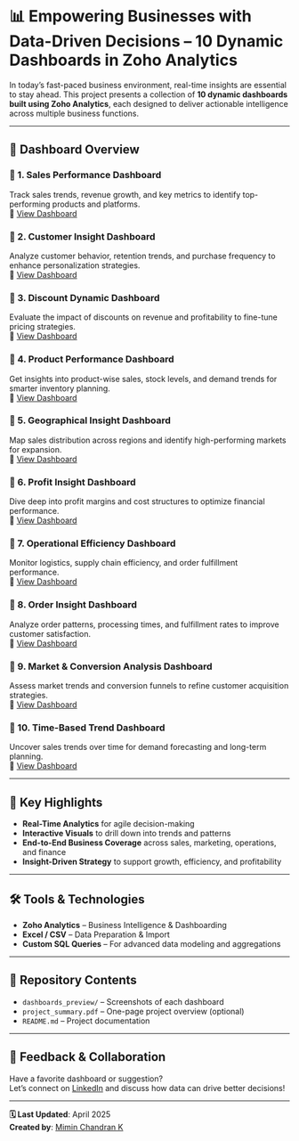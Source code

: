# 📊 Empowering Businesses with Data-Driven Decisions – 10 Dynamic Dashboards in Zoho Analytics

In today’s fast-paced business environment, real-time insights are essential to stay ahead. This project presents a collection of **10 dynamic dashboards built using Zoho Analytics**, each designed to deliver actionable intelligence across multiple business functions.

---

## 🚀 Dashboard Overview

### 🔹 1. Sales Performance Dashboard  
Track sales trends, revenue growth, and key metrics to identify top-performing products and platforms.  
🔗 [View Dashboard](https://lnkd.in/gkEgA6gj)

### 🔹 2. Customer Insight Dashboard  
Analyze customer behavior, retention trends, and purchase frequency to enhance personalization strategies.  
🔗 [View Dashboard](https://lnkd.in/ghGbZSmc)

### 🔹 3. Discount Dynamic Dashboard  
Evaluate the impact of discounts on revenue and profitability to fine-tune pricing strategies.  
🔗 [View Dashboard](https://lnkd.in/gKjbS8f3)

### 🔹 4. Product Performance Dashboard  
Get insights into product-wise sales, stock levels, and demand trends for smarter inventory planning.  
🔗 [View Dashboard](https://lnkd.in/gaf2YPeM)

### 🔹 5. Geographical Insight Dashboard  
Map sales distribution across regions and identify high-performing markets for expansion.  
🔗 [View Dashboard](https://lnkd.in/gyKXz5bX)

### 🔹 6. Profit Insight Dashboard  
Dive deep into profit margins and cost structures to optimize financial performance.  
🔗 [View Dashboard](https://lnkd.in/gxnhQA2n)

### 🔹 7. Operational Efficiency Dashboard  
Monitor logistics, supply chain efficiency, and order fulfillment performance.  
🔗 [View Dashboard](https://lnkd.in/gP9wwtk2)

### 🔹 8. Order Insight Dashboard  
Analyze order patterns, processing times, and fulfillment rates to improve customer satisfaction.  
🔗 [View Dashboard](https://lnkd.in/gdJ3PCQT)

### 🔹 9. Market & Conversion Analysis Dashboard  
Assess market trends and conversion funnels to refine customer acquisition strategies.  
🔗 [View Dashboard](https://lnkd.in/gmtmSMbQ)

### 🔹 10. Time-Based Trend Dashboard  
Uncover sales trends over time for demand forecasting and long-term planning.  
🔗 [View Dashboard](https://lnkd.in/ga2ayKvW)

---

## 🌟 Key Highlights

- **Real-Time Analytics** for agile decision-making
- **Interactive Visuals** to drill down into trends and patterns
- **End-to-End Business Coverage** across sales, marketing, operations, and finance
- **Insight-Driven Strategy** to support growth, efficiency, and profitability

---

## 🛠️ Tools & Technologies

- **Zoho Analytics** – Business Intelligence & Dashboarding
- **Excel / CSV** – Data Preparation & Import
- **Custom SQL Queries** – For advanced data modeling and aggregations

---

## 📂 Repository Contents

- `dashboards_preview/` – Screenshots of each dashboard
- `project_summary.pdf` – One-page project overview (optional)
- `README.md` – Project documentation

---

## 💬 Feedback & Collaboration

Have a favorite dashboard or suggestion?  
Let’s connect on [LinkedIn](https://www.linkedin.com/in/your-link) and discuss how data can drive better decisions!

---

**🗓️ Last Updated**: April 2025  
**Created by**: [Mimin Chandran K](https://www.linkedin.com/in/your-link)

